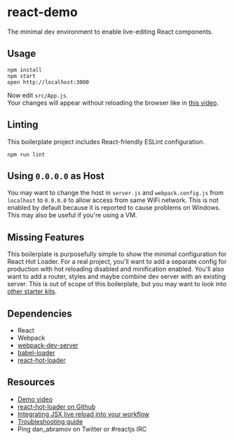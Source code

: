 # react-demo
The minimal dev environment to enable live-editing React components.

## Usage

```
npm install
npm start
open http://localhost:3000
```

Now edit `src/App.js`.<br>Your changes will appear without reloading the browser like in [this video](http://vimeo.com/100010922).

## Linting
This boilerplate project includes React-friendly ESLint configuration.

```
npm run lint
```

## Using `0.0.0.0` as Host
You may want to change the host in `server.js` and `webpack.config.js` from `localhost` to `0.0.0.0` to allow access from same WiFi network. This is not enabled by default because it is reported to cause problems on Windows. This may also be useful if you're using a VM.

## Missing Features
This boilerplate is purposefully simple to show the minimal configuration for React Hot Loader. For a real project, you'll want to add a separate config for production with hot reloading disabled and minification enabled. You'll also want to add a router, styles and maybe combine dev server with an existing server. This is out of scope of this boilerplate, but you may want to look into [other starter kits](https://github.com/gaearon/react-hot-loader/blob/master/docs/README.md#starter-kits).

## Dependencies
- React
- Webpack
- [webpack-dev-server](https://github.com/webpack/webpack-dev-server)
- [babel-loader](https://github.com/babel/babel-loader)
- [react-hot-loader](https://github.com/gaearon/react-hot-loader)

## Resources
- [Demo video](http://vimeo.com/100010922)
- [react-hot-loader on Github](https://github.com/gaearon/react-hot-loader)
- [Integrating JSX live reload into your workflow](http://gaearon.github.io/react-hot-loader/getstarted/)
- [Troubleshooting guide](https://github.com/gaearon/react-hot-loader/blob/master/docs/Troubleshooting.md)
- Ping dan_abramov on Twitter or #reactjs IRC
